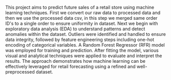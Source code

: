 This project aims to predict future sales of a retail store using machine learning techniques. First we convert our raw data to processed data and then we use the processed data csv, in this step we merged same order ID's to a single order to ensure uniformity in dataset. Next we begin with exploratory data analysis (EDA) to understand patterns and detect anomalies within the dataset. Outliers were identified and handled to ensure data integrity, followed by feature engineering steps including one-hot encoding of categorical variables. A Random Forest Regressor (RFR) model was employed for training and prediction. After fitting the model, various visual and analytical techniques were applied to evaluate and interpret the results. The approach demonstrates how machine learning can be effectively leveraged for retail forecasting using a refined and well-preprocessed dataset.
